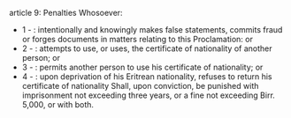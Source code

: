 article 9: Penalties
Whosoever:
<ul>
			<li>1 - : intentionally and knowingly makes false statements, commits fraud or forges documents in matters relating to this Proclamation: or<ul>
			</ul></li>			<li>2 - : attempts to use, or uses, the certificate of nationality of another person; or<ul>
			</ul></li>			<li>3 - : permits another person to use his certificate of nationality; or<ul>
			</ul></li>			<li>4 - : upon deprivation of his Eritrean nationality, refuses to return his certificate of nationality Shall, upon conviction, be punished with imprisonment not exceeding three years, or a fine not exceeding Birr. 5,000, or with both.<ul>
			</ul></li></ul>